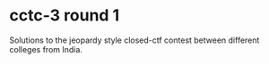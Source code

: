 cctc-3 round 1
==============

Solutions to the jeopardy style closed-ctf contest between different colleges from India.
